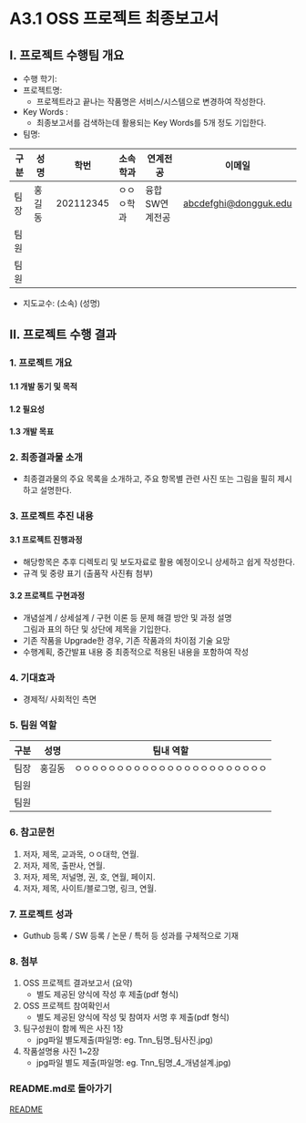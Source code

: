 # A3.1 OSS 프로젝트 최종보고서

## I. 프로젝트 수행팀 개요

* 수행 학기:  
* 프로젝트명:  
    * 프로젝트라고 끝나는 작품명은 서비스/시스템으로 변경하여 작성한다.  
* Key Words :  
    * 최종보고서를 검색하는데 활용되는 Key Words를 5개 정도 기입한다.  
* 팀명:     

구분 | 성명 | 학번 | 소속학과 | 연계전공 | 이메일
------|-------|-------|-------|-------|-------
팀장 | 홍길동 | 202112345 | ㅇㅇㅇ학과 | 융합SW연계전공 | abcdefghi@dongguk.edu         
팀원 |        |         |         |         |         
팀원 |        |         |         |         |         

* 지도교수: (소속)      (성명)      

## II. 프로젝트  수행 결과

### 1. 프로젝트 개요  

#### 1.1 개발 동기 및 목적  

#### 1.2 필요성  

#### 1.3 개발 목표  

### 2. 최종결과물 소개  

* 최종결과물의 주요 목록을 소개하고, 주요 항목별 관련 사진 또는 그림을 필히 제시하고 설명한다.  

### 3. 프로젝트 추진 내용    

#### 3.1 프로젝트 진행과정    

* 해당항목은 추후 디렉토리 및 보도자료로 활용 예정이오니 상세하고 쉽게 작성한다.    
* 규격 및 중량 표기 (출품작 사진有 첨부)  

#### 3.2 프로젝트 구현과정    

* 개념설계 / 상세설계 / 구현 이론 등 문제 해결 방안 및 과정 설명  
    그림과 표의 하단 및 상단에 제목을 기입한다.  
* 기존 작품을 Upgrade한 경우, 기존 작품과의 차이점 기술 요망 
* 수행계획, 중간발표 내용 중 최종적으로 적용된 내용을 포함하여 작성   

### 4. 기대효과  

* 경제적/ 사회적인 측면  

### 5. 팀원 역할    

구분 | 성명 | 팀내 역할 
:----:|:-----:|-------
팀장 | 홍길동 | ㅇㅇㅇㅇㅇㅇㅇㅇㅇㅇㅇㅇㅇㅇㅇㅇㅇㅇㅇㅇㅇㅇㅇ 
팀원 |        |         
팀원 |        |         

### 6. 참고문헌  

1. 저자, 제목, 교과목, ㅇㅇ대학, 연월.  
2. 저자, 제목, 출판사, 연월.
2. 저자, 제목, 저널명, 권, 호, 연월, 페이지.
3. 저자, 제목, 사이트/블로그명, 링크, 연월.  

### 7. 프로젝트 성과    

* Guthub 등록 / SW 등록 / 논문 / 특허 등 성과를 구체적으로 기재  

### 8. 첨부  

1. OSS 프로젝트 결과보고서 (요약)  
    * 별도 제공된 양식에 작성 후 제출(pdf 형식)  
2. OSS 프로젝트 참여확인서  
    * 별도 제공된 양식에 작성 및 참여자 서명 후 제출(pdf 형식)    
3. 팀구성원이 함께 찍은 사진 1장  
    * jpg파일 별도제출(파일명: eg. Tnn_팀명_팀사진.jpg)  
4. 작품설명용 사진 1~2장  
    * jpg파일 별도 제출(파일명: eg. Tnn_팀명_4_개념설계.jpg)  

### README.md로 돌아가기
[README](https://github.com/CSID-DGU/2024-1-OSSProj-SOUP-10/blob/main/README.md)